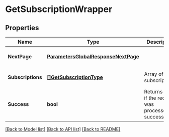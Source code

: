 # GetSubscriptionWrapper

## Properties
Name | Type | Description | Notes
------------ | ------------- | ------------- | -------------
**NextPage** | [**ParametersGlobalResponseNextPage**](#/parameters/GLOBAL_RESPONSE_nextPage.md) |  | [optional] [default to null]
**Subscriptions** | [**[]GetSubscriptionType**](GETSubscriptionType.md) | Array of subscriptions.  | [optional] [default to null]
**Success** | **bool** | Returns &#x60;true&#x60; if the request was processed successfully.  | [optional] [default to null]

[[Back to Model list]](../README.md#documentation-for-models) [[Back to API list]](../README.md#documentation-for-api-endpoints) [[Back to README]](../README.md)


